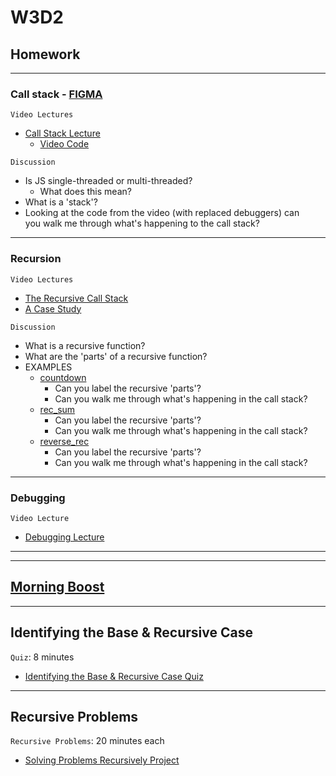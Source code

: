 # W3D2

## Homework 

---

### Call stack - [FIGMA]

`Video Lectures`

- [Call Stack Lecture]
  - [Video Code](./code-it-out/call_stack.js)

`Discussion`

- Is JS single-threaded or multi-threaded?
  - What does this mean?
- What is a 'stack'?
- Looking at the code from the video (with replaced debuggers) can\
you walk me through what's happening to the call stack?

---

### Recursion

`Video Lectures`

- [The Recursive Call Stack]
- [A Case Study]

`Discussion`

- What is a recursive function?
- What are the 'parts' of a recursive function?
- EXAMPLES
  - [countdown](./code-it-out/countdown.js)
    - Can you label the recursive 'parts'?
    - Can you walk me through what's happening in the call stack?
  - [rec_sum](./code-it-out/rec_sum.js)
    - Can you label the recursive 'parts'?
    - Can you walk me through what's happening in the call stack?
  - [reverse_rec](./code-it-out/reverse_rec.js)
    - Can you label the recursive 'parts'?
    - Can you walk me through what's happening in the call stack?

---

### Debugging

`Video Lecture`

- [Debugging Lecture]

---
---


## [Morning Boost]

---

## Identifying the Base & Recursive Case

`Quiz`: 8 minutes

- [Identifying the Base & Recursive Case Quiz]

---

## Recursive Problems

`Recursive Problems`: 20 minutes each

- [Solving Problems Recursively Project]

<!-- constant links -->
[FIGMA]: https://www.figma.com/file/UMWdZXSOPlm3rRSXSNzEAf/Callstack?node-id=0%3A1
<!-- per cohort -->
[Morning Boost]: https://open.appacademy.io/learn/js-py---jan-2022-cohort-1-online/week-3-jan-2022-cohort-1-online/tuesday-morning-boost
[Call Stack Lecture]: https://open.appacademy.io/learn/js-py---jan-2022-cohort-1-online/week-3-jan-2022-cohort-1-online/call-stack-lecture
[The Recursive Call Stack]: https://open.appacademy.io/learn/js-py---jan-2022-cohort-1-online/week-3-jan-2022-cohort-1-online/the-recursive-call-stack
[A Case Study]: https://open.appacademy.io/learn/js-py---jan-2022-cohort-1-online/week-3-jan-2022-cohort-1-online/a-case-study
[Debugging Lecture]: https://open.appacademy.io/learn/js-py---jan-2022-cohort-1-online/week-3-jan-2022-cohort-1-online/debugging-walkthrough
[Identifying the Base & Recursive Case Quiz]: https://open.appacademy.io/learn/js-py---jan-2022-cohort-1-online/week-3---recursion--iifes--and-asynchronous-js/identifying-the-base---recursive-case-quiz
[Solving Problems Recursively Project]: https://open.appacademy.io/learn/js-py---jan-2022-cohort-1-online/week-3---recursion--iifes--and-asynchronous-js/solving-problems-recursively-project
